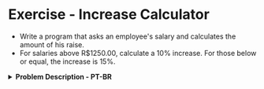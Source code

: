 # Exercise - Increase Calculator
- Write a program that asks an employee's salary and calculates the amount of his raise.
- For salaries above R$1250.00, calculate a 10% increase. For those below or equal, the increase is 15%.

<details >
  <summary><b>Problem Description - PT-BR</b></summary>

- Escreva um programa que pergunte o salário de um funcionário e calcule o valor do seu aumento.
- Para salários superiores a R$1250,00, calcule um aumento de 10%. Para os inferiores ou iguais, o aumento é de 15%.

</details>
